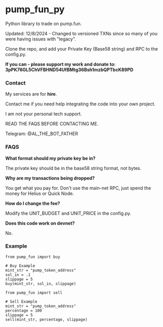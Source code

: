 # pump_fun_py

Python library to trade on pump.fun. 

Updated: 12/8/2024 - Changed to versioned TXNs since so many of you were having issues with "legacy". 

Clone the repo, and add your Private Key (Base58 string) and RPC to the config.py.

**If you can - please support my work and donate to: 3pPK76GL5ChVFBHND54UfBMtg36Bsh1mzbQPTbcK89PD**

### Contact

My services are for **hire**. 

Contact me if you need help integrating the code into your own project. 

I am not your personal tech support. 

READ THE FAQS BEFORE CONTACTING ME. 

Telegram: @AL_THE_BOT_FATHER

### FAQS

**What format should my private key be in?** 

The private key should be in the base58 string format, not bytes. 

**Why are my transactions being dropped?** 

You get what you pay for. Don't use the main-net RPC, just spend the money for Helius or Quick Node.

**How do I change the fee?** 

Modify the UNIT_BUDGET and UNIT_PRICE in the config.py. 

**Does this code work on devnet?**

No. 

### Example

```
from pump_fun import buy

# Buy Example
mint_str = "pump_token_address"
sol_in = .1
slippage = 5
buy(mint_str, sol_in, slippage)
```

```
from pump_fun import sell

# Sell Example
mint_str = "pump_token_address"
percentage = 100
slippage = 5
sell(mint_str, percentage, slippage)
```
